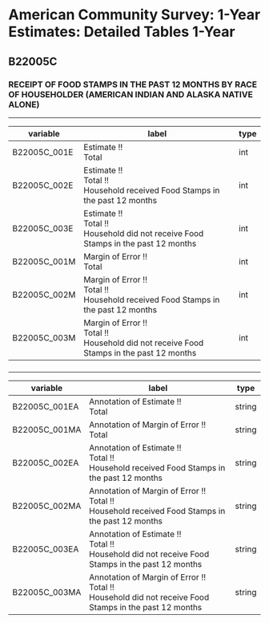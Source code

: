 # American Community Survey: 1-Year Estimates: Detailed Tables 1-Year

## B22005C

### RECEIPT OF FOOD STAMPS IN THE PAST 12 MONTHS BY RACE OF HOUSEHOLDER (AMERICAN INDIAN AND ALASKA NATIVE ALONE)

___

| variable | label | type |
| ----- | ----- | ----- |
| B22005C_001E | Estimate !!<br>Total | int |
| B22005C_002E | Estimate !!<br>Total !!<br>Household received Food Stamps in the past 12 months | int |
| B22005C_003E | Estimate !!<br>Total !!<br>Household did not receive Food Stamps in the past 12 months | int |
| B22005C_001M | Margin of Error !!<br>Total | int |
| B22005C_002M | Margin of Error !!<br>Total !!<br>Household received Food Stamps in the past 12 months | int |
| B22005C_003M | Margin of Error !!<br>Total !!<br>Household did not receive Food Stamps in the past 12 months | int |
### 

___

| variable | label | type |
| ----- | ----- | ----- |
| B22005C_001EA | Annotation of Estimate !!<br>Total | string |
| B22005C_001MA | Annotation of Margin of Error !!<br>Total | string |
| B22005C_002EA | Annotation of Estimate !!<br>Total !!<br>Household received Food Stamps in the past 12 months | string |
| B22005C_002MA | Annotation of Margin of Error !!<br>Total !!<br>Household received Food Stamps in the past 12 months | string |
| B22005C_003EA | Annotation of Estimate !!<br>Total !!<br>Household did not receive Food Stamps in the past 12 months | string |
| B22005C_003MA | Annotation of Margin of Error !!<br>Total !!<br>Household did not receive Food Stamps in the past 12 months | string |

